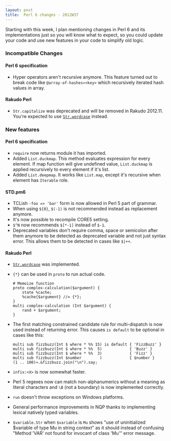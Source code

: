 ```yaml
---
layout: post
title:  Perl 6 changes - 2012W37
---
```

Starting with this week, I plan mentioning changes in Perl 6
and its implementations just so you will know what to expect, so you
could update your code and use new features in your code to simplify
old logic.

### Incompatible Changes
#### Perl 6 specification
* Hyper operators aren't recursive anymore. This feature turned out to
  break code like `@array-of-hashes»<key>` which recursively iterated
  hash values in array.

#### Rakudo Perl
* `Str.capitalize` was deprecated and will be removed in Rakudo 2012.11.
  You're expected to use [`Str.wordcase`][wordcase] instead.

### New features
#### Perl 6 specification
* `require` now returns module it has imported.
* Added `List.duckmap`. This method evaluates expression for every
  element. If map function will give undefined value, `List.duckmap`
  is applied recursively to every element if it's list.
* Added `List.deepmap`. It works like `List.map`, except it's
  recursive when element has `Iterable` role.

#### STD.pm6
* TCLish `-foo => 'bar'` form is now allowed in Perl 5 part of grammar.
* When using `${0}`, `$(-1)` is not recommended instead as replacement
  anymore.
* It's now possible to recompile CORE5 setting.
* `$^N` now recommends `$[*-1]` instead of `$-1`.
* Deprecated variables don't require comma, space or semicolon after
  them anymore to be detected as deprecated variable and not just
  syntax error. This allows them to be detected in cases like `$|++`.

#### Rakudo Perl
* [`Str.wordcase`][wordcase] was implemented.
* `{*}` can be used in `proto` to run actual code.

      # Memoize function
      proto complex-calculation($argument) {
          state %cache;
          %cache{$argument} //= {*};
      }
      multi complex-calculation (Int $argument) {
          rand + $argument;
      }

* The first matching constrained candidate rule for multi-dispatch is
  now used instead of returning error. This causes `is default` to be
  optional in cases like this:

      multi sub fizzbuzz(Int $ where * %% 15) is default { 'FizzBuzz' }
      multi sub fizzbuzz(Int $ where * %%  5)            { 'Buzz' }
      multi sub fizzbuzz(Int $ where * %%  3)            { 'Fizz' }
      multi sub fizzbuzz(Int $number        )            { $number }
      (1 .. 100)».&fizzbuzz.join("\n").say;

* `infix:<X>` is now somewhat faster.
* Perl 5 regexes now can match non-alphanumerics without a meaning as
  literal characters and `\B` (not a boundary) is now implemented
  correctly.
* `run` doesn't throw exceptions on Windows platforms.
* General performance improvements in NQP thanks to implementing
  lexical natively typed variables.
* `$variable.Str` when `$variable` is `Mu` shows "use of uninitialized
  $variable of type Mu in string context" as it should instead of
  confusing "Method 'VAR' not found for invocant of class 'Mu'" error
  message.

[wordcase]: http://doc.perl6.org/type/Str#wordcase "Perl 6: The documentation for Str.wordcase"
